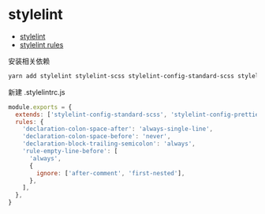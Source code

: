 # stylelint

- [stylelint](https://stylelint.io/)
- [stylelint rules](https://stylelint.io/user-guide/rules)

安装相关依赖

``` bash
yarn add stylelint stylelint-scss stylelint-config-standard-scss stylelint-config-prettier -D
```

新建 .stylelintrc.js

``` js
module.exports = {
  extends: ['stylelint-config-standard-scss', 'stylelint-config-prettier'],
  rules: {
    'declaration-colon-space-after': 'always-single-line',
    'declaration-colon-space-before': 'never',
    'declaration-block-trailing-semicolon': 'always',
    'rule-empty-line-before': [
      'always',
      {
        ignore: ['after-comment', 'first-nested'],
      },
    ],
  },
}
```
